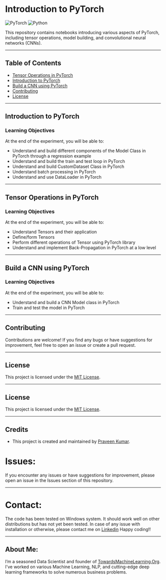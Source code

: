 # Introduction to PyTorch

![PyTorch](https://img.shields.io/badge/PyTorch-Introduction-orange.svg)
![Python](https://img.shields.io/badge/Made%20with-Python-blue.svg)

This repository contains notebooks introducing various aspects of PyTorch, including tensor operations, model building, and convolutional neural networks (CNNs).

---

## Table of Contents

- [Tensor Operations in PyTorch](#tensor-operations-in-pytorch)
- [Introduction to PyTorch](#introduction-to-pytorch)
- [Build a CNN using PyTorch](#build-a-cnn-using-pytorch)
- [Contributing](#contributing)
- [License](#license)

---

## Introduction to PyTorch

### Learning Objectives

At the end of the experiment, you will be able to:

- Understand and build different components of the Model Class in PyTorch through a regression example
- Understand and build the train and test loop in PyTorch
- Understand and build CustomDataset Class in PyTorch
- Understand batch processing in PyTorch
- Understand and use DataLoader in PyTorch

---

## Tensor Operations in PyTorch

### Learning Objectives

At the end of the experiment, you will be able to:

- Understand Tensors and their application
- Define/form Tensors
- Perform different operations of Tensor using PyTorch library
- Understand and implement Back-Propagation in PyTorch at a low level

---

## Build a CNN using PyTorch

### Learning Objectives

At the end of the experiment, you will be able to:

- Understand and build a CNN Model class in PyTorch
- Train and test the model in PyTorch

---

## Contributing

Contributions are welcome! If you find any bugs or have suggestions for improvement, feel free to open an issue or create a pull request.

---

## License

This project is licensed under the [MIT License](LICENSE).

---

## License

This project is licensed under the [MIT License](LICENSE).

---


## Credits

- This project is created and maintained by [Praveen Kumar](https://github.com/Praveen76).

# Issues:
If you encounter any issues or have suggestions for improvement, please open an issue in the Issues section of this repository.

---
# Contact:
The code has been tested on Windows system. It should work well on other distributions but has not yet been tested. In case of any issue with installation or otherwise, please contact me on [Linkedin](https://www.linkedin.com/in/praveen-kumar-anwla-49169266/)
Happy coding!!

---
## **About Me**:
I’m a seasoned Data Scientist and founder of [TowardsMachineLearning.Org](https://towardsmachinelearning.org/). I've worked on various Machine Learning, NLP, and cutting-edge deep learning frameworks to solve numerous business problems.
